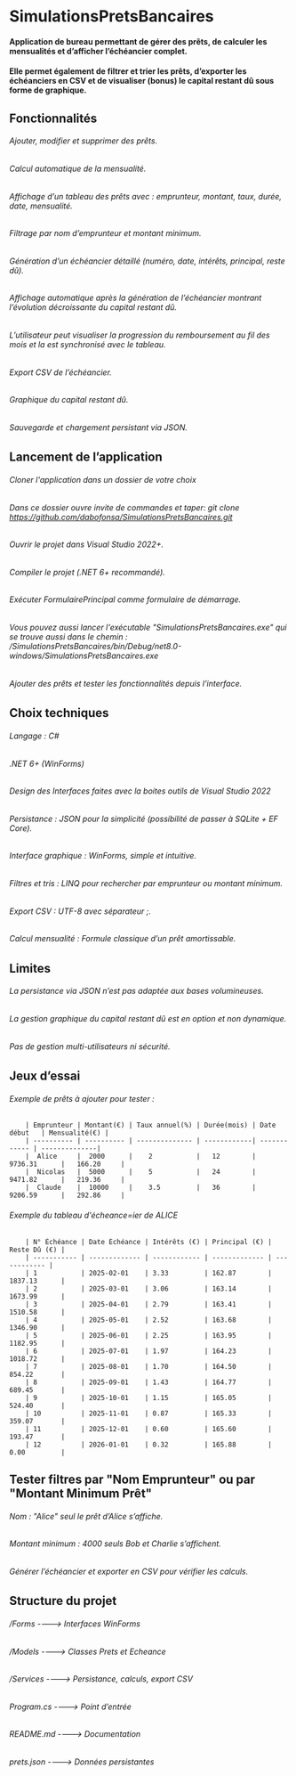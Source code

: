 # SimulationsPretsBancaires
#### Application de bureau permettant de gérer des prêts, de calculer les mensualités et d’afficher l’échéancier complet.
#### Elle permet également de filtrer et trier les prêts, d’exporter les échéanciers en CSV et de visualiser (bonus) le capital restant dû sous forme de graphique.

## Fonctionnalités
###### Ajouter, modifier et supprimer des prêts.
###### Calcul automatique de la mensualité.
###### Affichage d’un tableau des prêts avec : emprunteur, montant, taux, durée, date, mensualité.
###### Filtrage par nom d’emprunteur et montant minimum.
###### Génération d’un échéancier détaillé (numéro, date, intérêts, principal, reste dû).
###### Affichage automatique après la génération de l’échéancier montrant l’évolution décroissante du capital restant dû.
###### L’utilisateur peut visualiser la progression du remboursement au fil des mois et la est synchronisé avec le tableau.
###### Export CSV de l’échéancier.
###### Graphique du capital restant dû.
###### Sauvegarde et chargement persistant via JSON.

## Lancement de l’application
###### Cloner l'application dans un dossier de votre choix
###### Dans ce dossier ouvre invite de commandes et taper: git clone https://github.com/dabofonsa/SimulationsPretsBancaires.git
###### Ouvrir le projet dans Visual Studio 2022+.
###### Compiler le projet (.NET 6+ recommandé).
###### Exécuter FormulairePrincipal comme formulaire de démarrage.
###### Vous pouvez aussi lancer l'exécutable "SimulationsPretsBancaires.exe" qui se trouve aussi dans le chemin :  /SimulationsPretsBancaires/bin/Debug/net8.0-windows/SimulationsPretsBancaires.exe
###### Ajouter des prêts et tester les fonctionnalités depuis l’interface.

## Choix techniques
###### Langage : C#
###### .NET 6+ (WinForms)
###### Design des Interfaces faites avec la boites outils de Visual Studio 2022
###### Persistance : JSON pour la simplicité (possibilité de passer à SQLite + EF Core).
###### Interface graphique : WinForms, simple et intuitive.
###### Filtres et tris : LINQ pour rechercher par emprunteur ou montant minimum.
###### Export CSV : UTF-8 avec séparateur ;.
###### Calcul mensualité : Formule classique d’un prêt amortissable.

## Limites
###### La persistance via JSON n’est pas adaptée aux bases volumineuses.
###### La gestion graphique du capital restant dû est en option et non dynamique.
###### Pas de gestion multi-utilisateurs ni sécurité.

## Jeux d’essai
###### Exemple de prêts à ajouter pour tester :     
        | Emprunteur | Montant(€) | Taux annuel(%) | Durée(mois) | Date début   | Mensualité(€) |
        | ---------- | ---------- | -------------- | ------------| ------------ | --------------|
        |  Alice     |  2000      |    2           |   12        |  9736.31      |   166.20     |
        |  Nicolas   |  5000      |    5           |   24        |  9471.82      |   219.36     |
        |  Claude    |  10000     |    3.5         |   36        |  9206.59      |   292.86     |
    
###### Exemple du tableau d'écheance=ier de ALICE
        | N° Échéance | Date Échéance | Intérêts (€) | Principal (€) | Reste Dû (€) |           
        | ----------- | ------------- | ------------ | ------------- | ------------ |   
        | 1           | 2025-02-01    | 3.33         | 162.87        | 1837.13      |
        | 2           | 2025-03-01    | 3.06         | 163.14        | 1673.99      |
        | 3           | 2025-04-01    | 2.79         | 163.41        | 1510.58      |
        | 4           | 2025-05-01    | 2.52         | 163.68        | 1346.90      |
        | 5           | 2025-06-01    | 2.25         | 163.95        | 1182.95      |
        | 6           | 2025-07-01    | 1.97         | 164.23        | 1018.72      |
        | 7           | 2025-08-01    | 1.70         | 164.50        | 854.22       |
        | 8           | 2025-09-01    | 1.43         | 164.77        | 689.45       |
        | 9           | 2025-10-01    | 1.15         | 165.05        | 524.40       |
        | 10          | 2025-11-01    | 0.87         | 165.33        | 359.07       |
        | 11          | 2025-12-01    | 0.60         | 165.60        | 193.47       |
        | 12          | 2026-01-01    | 0.32         | 165.88        | 0.00         |

## Tester filtres par "Nom Emprunteur" ou par "Montant Minimum Prêt"
###### Nom : "Alice"  seul le prêt d’Alice s’affiche.
###### Montant minimum : 4000  seuls Bob et Charlie s’affichent.
###### Générer l’échéancier et exporter en CSV pour vérifier les calculs.

## Structure du projet
###### /Forms         ----> Interfaces WinForms
###### /Models        ----> Classes Prets et Echeance
###### /Services      ----> Persistance, calculs, export CSV
###### Program.cs     ----> Point d’entrée
###### README.md      ----> Documentation
###### prets.json     ----> Données persistantes
